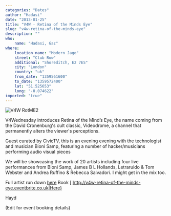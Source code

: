 ```yaml
---
categories: "Dates"
author: "Hadasi"
date: "2013-01-25"
title: "V4W - Retina of the Minds Eye"
slug: "v4w-retina-of-the-minds-eye"
description: ""
who: 
    name: "Hadasi, Gaz"
where: 
    location_name: "Modern Jago"
    street: "Club Row"
    additional: "Shoreditch, E2 7ES"
    city: "London"
    country: "uk"
    from_date: "1359561600"
    to_date: "1359572400"
    lat: "51.525653"
    long: "-0.074622"
imported: "true"
---
```



![V4W RotME2](V4W-Temmplate---Civic-TV.jpg) 


V4Wednesday introduces Retina of the Mind’s Eye,  the name coming from the David Cronenburg's cult classic, Videodrome, a channel that permanently alters the viewer's perceptions.

Guest curated by CivicTV, this is an evening evening with the technologist and musician Bioni Samp, featuring a number of hacker/musicians performing audio visual pieces

We will be showcasing the work of 20 artists including four live performances from Bioni Samp, James B L Hollands, Letraruido & Tom Webster and Andrea Ruffino & Rebecca Salvadori. I might get in the mix too.

Full artist run down [here](http://www.v4wednesday.com/2013/01/event-v4w-30th-january-2013-retina-of.html) Book [ http://v4w-retina-of-the-minds-eye.eventbrite.co.uk|Here}

Hayd

(Edit for event booking details)
